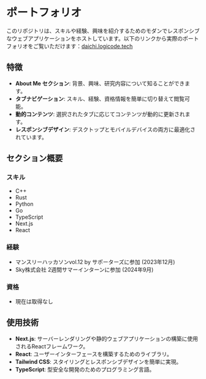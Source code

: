 # ポートフォリオ

このリポジトリは、スキルや経験、興味を紹介するためのモダンでレスポンシブなウェブアプリケーションをホストしています。以下のリンクから実際のポートフォリオをご覧いただけます：[daichi.logicode.tech](https://daichi.logicode.tech)

## 特徴

- **About Me セクション**: 背景、興味、研究内容について知ることができます。
- **タブナビゲーション**: スキル、経験、資格情報を簡単に切り替えて閲覧可能。
- **動的コンテンツ**: 選択されたタブに応じてコンテンツが動的に更新されます。
- **レスポンシブデザイン**: デスクトップとモバイルデバイスの両方に最適化されています。

## セクション概要

### スキル
- C++
- Rust
- Python
- Go
- TypeScript
- Next.js
- React

### 経験
- マンスリーハッカソンvol.12 by サポーターズに参加 (2023年12月)
- Sky株式会社 2週間サマーインターンに参加 (2024年9月)

### 資格
- 現在は取得なし

## 使用技術

- **Next.js**: サーバーレンダリングや静的ウェブアプリケーションの構築に使用されるReactフレームワーク。
- **React**: ユーザーインターフェースを構築するためのライブラリ。
- **Tailwind CSS**: スタイリングとレスポンシブデザインを簡単に実現。
- **TypeScript**: 型安全な開発のためのプログラミング言語。
